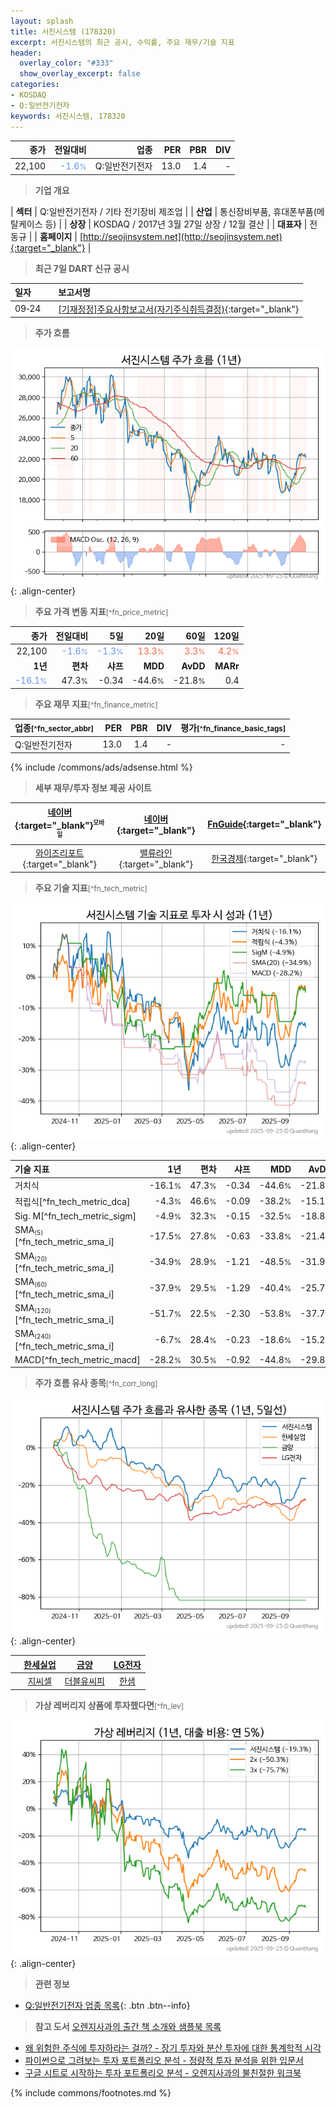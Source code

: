 ```yaml
---
layout: splash
title: 서진시스템 (178320)
excerpt: 서진시스템의 최근 공시, 수익률, 주요 재무/기술 지표
header:
  overlay_color: "#333"
  show_overlay_excerpt: false
categories:
- KOSDAQ
- Q:일반전기전자
keywords: 서진시스템, 178320
---
```


| **종가** | **전일대비** | **업종** | **PER** | **PBR** | **DIV** |
| -------: | -----------: | -------: | ------: | ------: | ------: |
| 22,100 | <span style="color: cornflowerblue">-1.6<small>%</small></span> | Q:일반전기전자 | 13.0 | 1.4 | - |

<!-- more -->


> **기업 개요**<a id="company"></a>

| <span style="white-space:nowrap;">**섹터**</span> | Q:일반전기전자 / 기타 전기장비 제조업 |
| <span style="white-space:nowrap;">**산업**</span> | 통신장비부품, 휴대폰부품(메탈케이스 등) |
| <span style="white-space:nowrap;">**상장**</span> | KOSDAQ / 2017년 3월 27일 상장 / 12월 결산 |
| <span style="white-space:nowrap;">**대표자**</span> | 전동규 |
| <span style="white-space:nowrap;">**홈페이지**</span> | [http://seojinsystem.net](http://seojinsystem.net){:target="_blank"} |


> **최근 7일 DART 신규 공시**<a id="dart"></a>

| **일자** |      | **보고서명** |
| :------- | :--- | :----------- |
| 09&#x2011;24 | | [[기재정정]주요사항보고서(자기주식취득결정)](https://dart.fss.or.kr/dsaf001/main.do?rcpNo=20250924000148){:target="_blank"} |


> **주가 흐름**<a id="price"></a>

![178320](/stock/images/178320.png){: .align-center}


> **주요 가격 변동 지표**<small>[^fn_price_metric]</small>

| **종가** | **전일대비** | **5일** | **20일** | **60일** | **120일** |
| -------: | -----------: | ------: | -------: | -------: | --------: |
| 22,100 | <span style="color: cornflowerblue">-1.6<small>%</small></span> | <span style="color: cornflowerblue">-1.3<small>%</small></span> | <span style="color: tomato">13.3<small>%</small></span> | <span style="color: tomato">3.3<small>%</small></span> | <span style="color: tomato">4.2<small>%</small></span> |
| **1년** | **편차** | **샤프** | **MDD** | **AvDD** | **MARr** |
| <span style="color: cornflowerblue">-16.1<small>%</small></span> | 47.3<small>%</small> | -0.34 | -44.6<small>%</small> | -21.8<small>%</small> | 0.4 |


> **주요 재무 지표**<small>[^fn_finance_metric]</small>

| **업종**<small>[^fn_sector_abbr]</small> | **PER** | **PBR** | **DIV** | **평가**<small>[^fn_finance_basic_tags]</small> |
| :--------------------------------------- | ------: | ------: | ------: | ----------------------------------------------: |
| Q:일반전기전자 | 13.0 | 1.4 | - | - |



{% include /commons/ads/adsense.html %}

> **세부 재무/투자 정보 제공 사이트**

| [네이버](https://m.stock.naver.com/domestic/stock/178320/finance/summary){:target="_blank"}<sup><small>모바일</small></sup> | [네이버](https://finance.naver.com/item/coinfo.naver?code=178320){:target="_blank"} | [FnGuide](https://comp.fnguide.com/SVO2/ASP/SVD_Invest.asp?gicode=A178320&MenuYn=Y){:target="_blank"} |
| :---: | :---: | :---: |
| [와이즈리포트](https://comp.wisereport.co.kr/company/c1040001.aspx?cmp_cd=178320){:target="_blank"} | [밸류라인](https://www.valueline.co.kr/finance/summary/178320){:target="_blank"} | [한국경제](https://markets.hankyung.com/stock/178320/financial-summary){:target="_blank"} |


> **주요 기술 지표**<small>[^fn_tech_metric]</small>


![178320](/stock/images/178320_tech.png){: .align-center}

| **기술 지표** | **1년** | **편차** | **샤프** | **MDD** | **AvDD** |
| :------------ | ------: | -----------: | -------: | ------: | -------: |
| 거치식 | -16.1<small>%</small> | 47.3<small>%</small> | -0.34 | -44.6<small>%</small> | -21.8<small>%</small> |
| 적립식[^fn_tech_metric_dca] | -4.3<small>%</small> | 46.6<small>%</small> | -0.09 | -38.2<small>%</small> | -15.1<small>%</small> |
| Sig. M[^fn_tech_metric_sigm] | -4.9<small>%</small> | 32.3<small>%</small> | -0.15 | -32.5<small>%</small> | -18.8<small>%</small> |
| SMA<small><sub>(5)</sub></small>[^fn_tech_metric_sma_i] | -17.5<small>%</small> | 27.8<small>%</small> | -0.63 | -33.8<small>%</small> | -21.4<small>%</small> |
| SMA<small><sub>(20)</sub></small>[^fn_tech_metric_sma_i] | -34.9<small>%</small> | 28.9<small>%</small> | -1.21 | -48.5<small>%</small> | -31.9<small>%</small> |
| SMA<small><sub>(60)</sub></small>[^fn_tech_metric_sma_i] | -37.9<small>%</small> | 29.5<small>%</small> | -1.29 | -40.4<small>%</small> | -25.7<small>%</small> |
| SMA<small><sub>(120)</sub></small>[^fn_tech_metric_sma_i] | -51.7<small>%</small> | 22.5<small>%</small> | -2.30 | -53.8<small>%</small> | -37.7<small>%</small> |
| SMA<small><sub>(240)</sub></small>[^fn_tech_metric_sma_i] | -6.7<small>%</small> | 28.4<small>%</small> | -0.23 | -18.6<small>%</small> | -15.2<small>%</small> |
| MACD[^fn_tech_metric_macd] | -28.2<small>%</small> | 30.5<small>%</small> | -0.92 | -44.8<small>%</small> | -29.8<small>%</small> |


> **주가 흐름 유사 종목**<a id="corr"></a><small>[^fn_corr_long]</small>

![178320](/stock/images/178320_corr.png){: .align-center}

|       | [한세실업](/105630/) | [금양](/001570/) | [LG전자](/066570/) |
| :---: | :------------------------------------: | :------------------------------------: | :------------------------------------: |
|       | [지씨셀](/144510/) | [더블유씨피](/393890/) | [한샘](/009240/) |


> **가상 레버리지 상품에 투자했다면**<a id="2x"></a><small>[^fn_lev]</small>

![178320](/stock/images/178320_2x.png){: .align-center}


> **관련 정보**

- [Q:일반전기전자 업종 목록](/stats/sector/kosdaq_업종_일반전기전자_종목/){: .btn .btn--info}

> **참고 도서** [오렌지사과의 출간 책 소개와 샘플북 목록](https://kongdori.tistory.com/691)

- [왜 위험한 주식에 투자하라는 걸까? - 장기 투자와 분산 투자에 대한 통계학적 시각](https://kongdori.tistory.com/421)
- [파이썬으로 그려보는 투자 포트폴리오 분석  - 정량적 투자 분석을 위한 입문서](https://kongdori.tistory.com/643)
- [구글 시트로 시작하는 투자 포트폴리오 분석 - 오렌지사과의 불친절한 워크북](https://kongdori.tistory.com/449)


{% include commons/footnotes.md %}